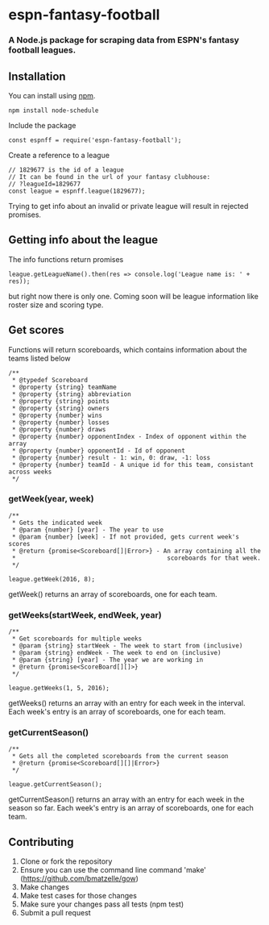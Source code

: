 # espn-fantasy-football
### A Node.js package for scraping data from ESPN's fantasy football leagues.

## Installation

You can install using [npm](https://www.npmjs.com/package/node-schedule).
```
npm install node-schedule
```
Include the package
```
const espnff = require('espn-fantasy-football');
```
Create a reference to a league
```
// 1829677 is the id of a league
// It can be found in the url of your fantasy clubhouse:
// ?leagueId=1829677
const league = espnff.league(1829677);
```
Trying to get info about an invalid or private league will result in rejected promises.

## Getting info about the league
The info functions return promises
```
league.getLeagueName().then(res => console.log('League name is: ' + res));
```
but right now there is only one.  Coming soon will be league information like roster size and scoring type.

## Get scores
Functions will return scoreboards, which contains information about the teams listed below
```
/**
 * @typedef Scoreboard
 * @property {string} teamName
 * @property {string} abbreviation
 * @property {string} points
 * @property {string} owners
 * @property {number} wins
 * @property {number} losses
 * @property {number} draws
 * @property {number} opponentIndex - Index of opponent within the array
 * @property {number} opponentId - Id of opponent
 * @property {number} result - 1: win, 0: draw, -1: loss
 * @property {number} teamId - A unique id for this team, consistant across weeks
 */
```

### getWeek(year, week)
```
/**
 * Gets the indicated week
 * @param {number} [year] - The year to use
 * @param {number} [week] - If not provided, gets current week's scores
 * @return {promise<Scoreboard[]|Error>} - An array containing all the
 *                                          scoreboards for that week.
 */
 
league.getWeek(2016, 8);
```
getWeek() returns an array of scoreboards, one for each team.

### getWeeks(startWeek, endWeek, year)
```
/**
 * Get scoreboards for multiple weeks
 * @param {string} startWeek - The week to start from (inclusive)
 * @param {string} endWeek - The week to end on (inclusive)
 * @param {string} [year] - The year we are working in
 * @return {promise<ScoreBoard[][]>}
 */

league.getWeeks(1, 5, 2016);
```
getWeeks() returns an array with an entry for each week in the interval.  Each week's entry is an array of scoreboards, one for each team.

### getCurrentSeason()
```
/**
 * Gets all the completed scoreboards from the current season
 * @return {promise<Scoreboard[][]|Error>}
 */
 
league.getCurrentSeason();
```
getCurrentSeason() returns an array with an entry for each week in the season so far.  Each week's entry is an array of scoreboards, one for each team.

## Contributing
1. Clone or fork the repository
2. Ensure you can use the command line command 'make' (https://github.com/bmatzelle/gow)
3. Make changes
4. Make test cases for those changes
5. Make sure your changes pass all tests (npm test)
6. Submit a pull request
